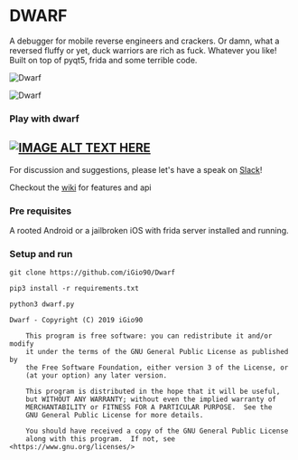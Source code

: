 # DWARF

A debugger for mobile reverse engineers and crackers.
Or damn, what a reversed fluffy or yet, duck warriors are rich as fuck. Whatever you like!
Built on top of pyqt5, frida and some terrible code. 

![Dwarf](https://i.ibb.co/WBK0jq7/Schermata-2019-01-04-alle-18-31-39.png)

![Dwarf](https://i.ibb.co/F3YNWWT/Schermata-2019-01-04-alle-18-19-48.png)

### Play with dwarf
[![IMAGE ALT TEXT HERE](https://img.youtube.com/vi/xra5xum8_nQ/0.jpg)](https://www.youtube.com/watch?v=xra5xum8_nQ)
---
For discussion and suggestions, please let's have a speak on [Slack](https://join.slack.com/t/resecret/shared_invite/enQtMzc1NTg4MzE3NjA1LTlkNzYxNTIwYTc2ZTYyOWY1MTQ1NzBiN2ZhYjQwYmY0ZmRhODQ0NDE3NmRmZjFiMmE1MDYwNWJlNDVjZDcwNGE)!

Checkout the [wiki](https://github.com/iGio90/Dwarf/wiki) for features and api

### Pre requisites
A rooted Android or a jailbroken iOS with frida server installed and running.

### Setup and run

```
git clone https://github.com/iGio90/Dwarf

pip3 install -r requirements.txt

python3 dwarf.py
```

```
Dwarf - Copyright (C) 2019 iGio90

    This program is free software: you can redistribute it and/or modify
    it under the terms of the GNU General Public License as published by
    the Free Software Foundation, either version 3 of the License, or
    (at your option) any later version.

    This program is distributed in the hope that it will be useful,
    but WITHOUT ANY WARRANTY; without even the implied warranty of
    MERCHANTABILITY or FITNESS FOR A PARTICULAR PURPOSE.  See the
    GNU General Public License for more details.

    You should have received a copy of the GNU General Public License
    along with this program.  If not, see <https://www.gnu.org/licenses/>
```
